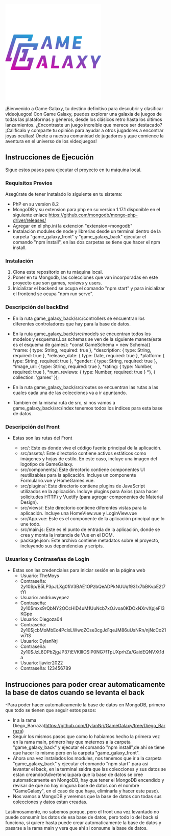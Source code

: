 <img src="https://github.com/DylanNrj/GameGalaxy/blob/Diego_Moys/GameGalaxy_Logo.webp" alt="Logo de Game Galaxy" width="300" height="300">

¡Bienvenido a Game Galaxy, tu destino definitivo para descubrir y clasificar videojuegos! 
Con Game Galaxy, puedes explorar una galaxia de juegos de todas las plataformas y géneros, 
desde los clásicos retro hasta los últimos lanzamientos. ¿Encontraste un juego increíble que merece ser destacado? 
¡Califícalo y comparte tu opinión para ayudar a otros jugadores a encontrar joyas ocultas! Únete a nuestra comunidad de jugadores 
y ¡que comience la aventura en el universo de los videojuegos!

## Instrucciones de Ejecución

Sigue estos pasos para ejecutar el proyecto en tu máquina local.

### Requisitos Previos

Asegúrate de tener instalado lo siguiente en tu sistema:

- PhP en su version 8.2
- MongoDB y su extension para php en su version 1.17.1 disponible en el siguiente enlace https://github.com/mongodb/mongo-php-driver/releases/
- Agregar en el php.ini la extencion "extension=mongodb"
- Instalación modules de node y librerias desde un terminal dentro de la carpeta "game_galaxy_front" y "game_galaxy_back" ejecutar el comando "npm install", en las dos carpetas se tiene que hacer el npm install.

### Instalación

1. Clona este repositorio en tu máquina local.
2. Poner en tu Mongodb, las colecciones que van incorporadas en este proyecto que son games, reviews y users.
3. Inicializar el backend se ocupa el comando "npm start" y para inicializar el frontend se ocupa "npm run serve".


### Descripción del backEnd

- En la ruta game_galaxy_back/src/controllers se encuentran los diferentes controladores que hay para la base de datos.
- En la ruta game_galaxy_back/src/models se encuentran todos los modelos y esquemas.Los schemas se ven de la siguiente manera(este es el esquema de games):
  *const GameSchema = new Schema({
  *name: { type: String, required: true },
  *description: { type: String, required: true },
  *release_date: { type: Date, required: true },
  *platform: { type: String, required: true },
  *gender: { type: String, required: true },  
  *image_url: { type: String, required: true },
  *rating: { type: Number, required: true },
  *num_reviews: { type: Number, required: true }
*}, { collection: 'games' }); 
 
- En la ruta game_galaxy_back/src/routes se encuentran las rutas a las cuales cada una de las colecciones va a ir apuntando.
- Tambien en la misma ruta de src, si nos vamos a game_galaxy_back/src/index tenemos todos los indices para esta base de datos.

### Descripción del Front

- Estas son las rutas del Front

  * src/: Este es donde vive el código fuente principal de la aplicación.
  * src/assets/: Este directorio contiene activos estáticos como imágenes y hojas de estilo. En este caso, incluye una imagen del logotipo de GameGalaxy.
  * src/components/: Este directorio contiene componentes UI reutilizables para la aplicación. Incluye un componente Formulario.vue y HomeGames.vue.
  * src/plugins/: Este directorio contiene plugins de JavaScript utilizados en la aplicación. Incluye plugins para Axios (para hacer solicitudes HTTP) y Vuetify (para agregar componentes de Material Design).
  * src/views/: Este directorio contiene diferentes vistas para la aplicación. Incluye una HomeView.vue y LoginView.vue
  * src/App.vue: Este es el componente de la aplicación principal que lo une todo.
  * src/main.js: Este es el punto de entrada de la aplicación, donde se crea y monta la instancia de Vue en el DOM.
  * package.json: Este archivo contiene metadatos sobre el proyecto, incluyendo sus dependencias y scripts.

### Usuarios y Contraseñas de Login 

- Estas son las credenciales para iniciar sesión en la página web 
  * Usuario: TheMoys
  * Contraseña: $2y$10$p/B5LP3pJLXg0fiV3BAE1OPzbQeADPkNUUqf931x7bBKvpE2t7tYi
  * Usuario: andriuwyepez 
  * Contraseña: $2y$10$mxx9rQbNY2OCcHID4uM1UuNcb7xO.ivoa0KDOxNXrvXpjeFI3KGpe
  * Usuario: Diegoza04
  * Contraseña: $2y$10$jcbMoMbEo4PclxLWwqZCse3cgJd1qeJM86uUsNRn/njNcCo21w7tS
  * Usuario: DylanNrj
  * Contraseña: $2y$10$JzL8DPb2jgJP37tEVKllIOSlP0NG7fTpUXprhZa/GaidEQNVXt1da
  * Usuario: ljavier2022
  * Contraseña: 123456789

## Instrucciones para poder crear automaticamente la base de datos cuando se levanta el back

-Para poder hacer automaticamente la base de datos en MongoDB, primero que todo se tienen que seguir estos pasos:
* Ir a la rama Diego_Barraza(https://github.com/DylanNrj/GameGalaxy/tree/Diego_Barraza)
* Seguir los mismos pasos que como lo habiamos hecho la primera vez en la rama main, primero hay que meternos a la carpeta "game_galaxy_back" y ejecutar el comando "npm install",de ahi se tiene que hacer lo mismo pero en la carpeta "game_galaxy_front".
* Ahora una vez instalados los modules, nos tenemos que ir a la carpeta "game_galaxy_back" y ejecutar el comando "npm start" para asi levantar el back, en la terminal saldra que las colecciones y sus datos se estan creando(Advertencia:para que la base de datos se cree automaticamente en MongoDB, hay que tener el MongoDB encendido y revisar de que no hay ninguna base de datos con el nombre "GameGalaxy", en el caso de que haya, eliminarla y hacer este paso).
* Nos vamos a MongoDB y veremos que la base de datos con todas sus colecciones y datos estan creadas.

Lastimosamente, no sabemos porque, pero el front una vez levantado no puede consumir los datos de esa base de datos, pero todo lo del back si funciona, si quiere hasta puede crear automaticamente la base de datos y pasarse a la rama main y vera que ahi si consume la base de datos.














